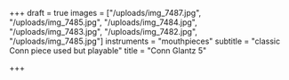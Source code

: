 +++
draft = true
images = ["/uploads/img_7487.jpg", "/uploads/img_7485.jpg", "/uploads/img_7484.jpg", "/uploads/img_7483.jpg", "/uploads/img_7482.jpg", "/uploads/img_7485.jpg"]
instruments = "mouthpieces"
subtitle = "classic Conn piece used but playable"
title = "Conn Glantz 5"

+++
